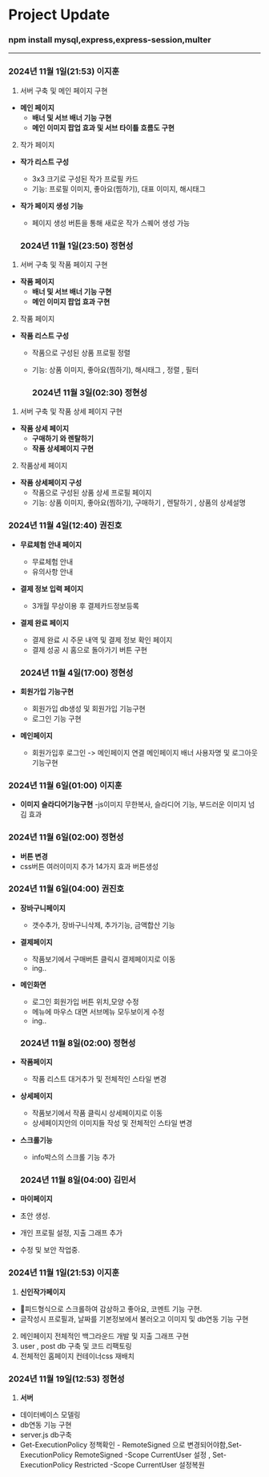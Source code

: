 # Project Update
###  npm install mysql,express,express-session,multer
---
### 2024년 11월 1일(21:53) 이지훈
1. 서버 구축 및 메인 페이지 구현
- **메인 페이지**
  - **배너 및 서브 배너 기능 구현**
  - **메인 이미지 팝업 효과 및 서브 타이틀 흐름도 구현**
2. 작가 페이지
- **작가 리스트 구성**
  - 3x3 크기로 구성된 작가 프로필 카드
  - 기능: 프로필 이미지, 좋아요(찜하기), 대표 이미지, 해시태그 
- **작가 페이지 생성 기능**
  - 페이지 생성 버튼을 통해 새로운 작가 스퀘어 생성 가능

  ### 2024년 11월 1일(23:50) 정현성
1. 서버 구축 및 작품 페이지 구현
- **작품 페이지**
  - **배너 및 서브 배너 기능 구현**
  - **메인 이미지 팝업 효과 구현**
2. 작품 페이지
- **작품 리스트 구성**
  - 작품으로 구성된 상품 프로필 정렬
  - 기능: 상품 이미지, 좋아요(찜하기), 해시태그 , 정렬 , 필터

    ### 2024년 11월 3일(02:30) 정현성
1. 서버 구축 및 작품 상세 페이지 구현
- **작품 상세 페이지**
  - **구매하기 와 렌탈하기**
  - **작품 상세페이지 구현**
2. 작품상세 페이지
- **작품 상세페이지 구성**
  - 작품으로 구성된 상품 상세 프로필 페이지
  - 기능: 상품 이미지, 좋아요(찜하기), 구매하기 , 렌탈하기 , 상품의 상세설명


### 2024년 11월 4일(12:40) 권진호
- **무료체험 안내 페이지** 
  - 무료체험 안내
  - 유의사항 안내
- **결제 정보 입력 페이지**
  - 3개월 무상이용 후 결제카드정보등록
- **결제 완료 페이지**
  - 결제 완료 시 주문 내역 및 결제 정보 확인 페이지
  - 결제 성공 시 홈으로 돌아가기 버튼 구현

  ### 2024년 11월 4일(17:00) 정현성
- **회원가입 기능구현** 
  - 회원가입 db생성 및 회원가입 기능구현
  - 로그인 기능 구현
- **메인페이지**
  - 회원가입후 로그인 -> 메인페이지 연결 메인페이지 배너 사용자명 및 로그아웃기능구현

### 2024년 11월 6일(01:00) 이지훈
- **이미지 슬라디어기능구현** 
-js이미지 무한복사, 슬라디어 기능, 부드러운 이미지 넘김 효과

### 2024년 11월 6일(02:00) 정현성
- **버튼 변경**
- css버튼 여러이미지 추가 14가지 효과 버튼생성

### 2024년 11월 6일(04:00) 권진호
- **장바구니페이지** 
  - 갯수추가, 장바구니삭제, 추가기능, 금액합산 기능 
- **결제페이지**
  - 작품보기에서 구매버튼 클릭시 결제페이지로 이동
  - ing..
- **메인화면**
  - 로그인 회원가입 버튼 위치,모양 수정
  - 메뉴에 마우스 대면 서브메뉴 모두보이게 수정
  - ing..

  ### 2024년 11월 8일(02:00) 정현성
- **작품페이지** 
  - 작품 리스트 대거추가 및 전체적인 스타일 변경
- **상세페이지**
  - 작품보기에서 작품 클릭시 상세페이지로 이동
  - 상세페이지안의 이미지들 작성 및 전체적인 스타일 변경
- **스크롤기능**
  - info박스의 스크롤 기능 추가
 
  ### 2024년 11월 8일(04:00) 김민서
- **마이페이지**
- 초안 생성.
- 개인 프로필 설정, 지출 그래프 추가
- 수정 및 보안 작업중.

### 2024년 11월 1일(21:53) 이지훈
1. **신인작가페이지**
  - 피드형식으로 스크롤하여 감상하고 좋아요, 코멘트 기능 구현.
  - 글작성시 프로필과, 날짜를 기본정보에서 불러오고 이미지 및 db연동 기능 구현
2.  메인페이지 전체적인 백그라운드 개발 및 지출 그래프 구현
3.  user , post db 구축 및 코드 리팩토링
4. 전체적인 홈페이지 컨테이너css 재배치

### 2024년 11월 19일(12:53) 정현성
1. **서버**
  - 데이터베이스 모델링
  - db연동 기능 구현
  - server.js db구축
  - Get-ExecutionPolicy 정책확인 - RemoteSigned 으로 변경되어야함,Set-ExecutionPolicy RemoteSigned -Scope CurrentUser 설정 , Set-ExecutionPolicy Restricted -Scope CurrentUser 설정복원
